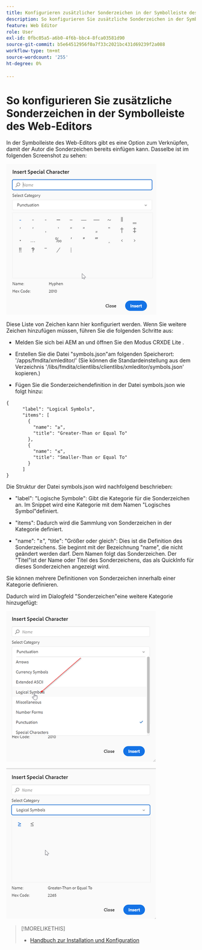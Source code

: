```yaml
---
title: Konfigurieren zusätzlicher Sonderzeichen in der Symbolleiste des Web-Editors
description: So konfigurieren Sie zusätzliche Sonderzeichen in der Symbolleiste des Web-Editors
feature: Web Editor
role: User
exl-id: 0fbc05a5-a6b0-4f6b-bbc4-8fca03581d90
source-git-commit: b5e64512956f0a7f33c2021bc431d69239f2a088
workflow-type: tm+mt
source-wordcount: '255'
ht-degree: 0%

---
```


# So konfigurieren Sie zusätzliche Sonderzeichen in der Symbolleiste des Web-Editors

In der Symbolleiste des Web-Editors gibt es eine Option zum Verknüpfen, damit der Autor die Sonderzeichen bereits einfügen kann.
Dasselbe ist im folgenden Screenshot zu sehen:

![Sonderzeichen](assets/special-chars.png)


Diese Liste von Zeichen kann hier konfiguriert werden. Wenn Sie weitere Zeichen hinzufügen müssen, führen Sie die folgenden Schritte aus:

+ Melden Sie sich bei AEM an und öffnen Sie den Modus CRXDE Lite .

+ Erstellen Sie die Datei &quot;symbols.json&quot;am folgenden Speicherort: &#39;/apps/fmdita/xmleditor/&#39; (Sie können die Standardeinstellung aus dem Verzeichnis &#39;/libs/fmdita/clientlibs/clientlibs/xmleditor/symbols.json&#39; kopieren.)

+ Fügen Sie die Sonderzeichendefinition in der Datei symbols.json wie folgt hinzu:

```
{
      "label": "Logical Symbols",
      "items": [
        {
          "name": "≥",
          "title": "Greater-Than or Equal To"
        },
        {
          "name": "≤",
          "title": "Smaller-Than or Equal To"
        }
      ]
}
```

Die Struktur der Datei symbols.json wird nachfolgend beschrieben:

+ &quot;label&quot;: &quot;Logische Symbole&quot;: Gibt die Kategorie für die Sonderzeichen an. Im Snippet wird eine Kategorie mit dem Namen &quot;Logisches Symbol&quot;definiert.

+ &quot;items&quot;: Dadurch wird die Sammlung von Sonderzeichen in der Kategorie definiert.

+ &quot;name&quot;: &quot;≥&quot;, &quot;title&quot;: &quot;Größer oder gleich&quot;: Dies ist die Definition des Sonderzeichens. Sie beginnt mit der Bezeichnung &quot;name&quot;, die nicht geändert werden darf. Dem Namen folgt das Sonderzeichen. Der &quot;Titel&quot;ist der Name oder Titel des Sonderzeichens, das als QuickInfo für dieses Sonderzeichen angezeigt wird.

Sie können mehrere Definitionen von Sonderzeichen innerhalb einer Kategorie definieren.

Dadurch wird im Dialogfeld &quot;Sonderzeichen&quot;eine weitere Kategorie hinzugefügt:

![Symbolkategorie](assets/special-char-category.png)

![Sonderzeichen einfügen](assets/insert-special-char.png)

>[!MORELIKETHIS]
>
>+ [Handbuch zur Installation und Konfiguration](https://helpx.adobe.com/content/dam/help/en/xml-documentation-solution/3-6/XML-Documentation-for-Adobe-Experience-Manager_Installation-Configuration-Guide_EN.pdf)

